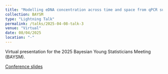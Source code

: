 ```yaml
---
title: "Modelling eDNA concentration across time and space from qPCR survey data"
collection: BAYSM
type: "Lightning Talk"
permalink: /talks/2025-04-08-talk-3
venue: "Virtual"
date: 08/04/2025
location: "-"
---
```


Virtual presentation for the 2025 Bayesian Young Statisticians Meeting (BAYSM).

[Conference slides](http://millyljones.github.io/files/BAYSMslides.pdf)
